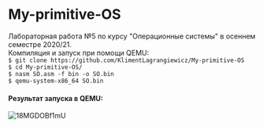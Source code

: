 # My-primitive-OS

Лабораторная работа №5 по курсу "Операционные системы" в осеннем семестре 2020/21.  
Компиляция и запуск при помощи QEMU:  
`$ git clone https://github.com/KlimentLagrangiewicz/My-primitive-OS`  
`$ cd My-primitive-OS/`  
`$ nasm SO.asm -f bin -o SO.bin`  
`$ qemu-system-x86_64 SO.bin`  

#### Результат запуска в QEMU:
![18MGDOBf1mU](https://github.com/KlimentLagrangiewicz/My-primitive-OS/assets/81409101/c4db424f-1da7-4fbe-9573-04d59721e5c3)
